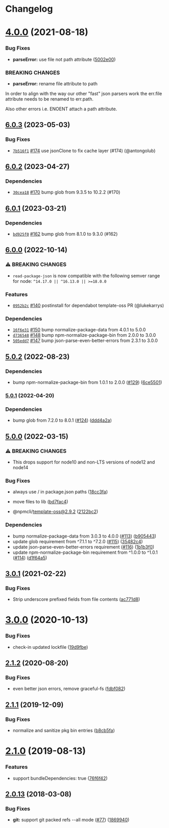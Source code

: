 # Changelog

# [4.0.0](https://github.com/npm/read-package-json/compare/v3.0.1...v4.0.0) (2021-08-18)


### Bug Fixes

* **parseError:** use file not path attribute ([5002e00](https://github.com/npm/read-package-json/commit/5002e00))


### BREAKING CHANGES

* **parseError:** rename file attribute to path

In order to align with the way our other "fast" json parsers work the
err.file attribute needs to be renamed to err.path.

Also other errors i.e. ENOENT attach a path attribute.



<a name="3.0.1"></a>
## [6.0.3](https://github.com/npm/read-package-json/compare/v6.0.2...v6.0.3) (2023-05-03)

### Bug Fixes

* [`7b516f1`](https://github.com/npm/read-package-json/commit/7b516f18dd84055f330a44a596bc7fc68c6f2c31) [#174](https://github.com/npm/read-package-json/pull/174) use jsonClone to fix cache layer (#174) (@antongolub)

## [6.0.2](https://github.com/npm/read-package-json/compare/v6.0.1...v6.0.2) (2023-04-27)

### Dependencies

* [`30cea18`](https://github.com/npm/read-package-json/commit/30cea18041ae857d27e720fda576c2d43a535fe3) [#170](https://github.com/npm/read-package-json/pull/170) bump glob from 9.3.5 to 10.2.2 (#170)

## [6.0.1](https://github.com/npm/read-package-json/compare/v6.0.0...v6.0.1) (2023-03-21)

### Dependencies

* [`bd925f0`](https://github.com/npm/read-package-json/commit/bd925f0abd1a30688de37f45d1612c5e8053b88f) [#162](https://github.com/npm/read-package-json/pull/162) bump glob from 8.1.0 to 9.3.0 (#162)

## [6.0.0](https://github.com/npm/read-package-json/compare/v5.0.2...v6.0.0) (2022-10-14)

### ⚠️ BREAKING CHANGES

* `read-package-json` is now compatible with the following semver range for node: `^14.17.0 || ^16.13.0 || >=18.0.0`

### Features

* [`0952b2c`](https://github.com/npm/read-package-json/commit/0952b2c6ba94bc1caaca68cc88aba95c0c22a99b) [#140](https://github.com/npm/read-package-json/pull/140) postinstall for dependabot template-oss PR (@lukekarrys)

### Dependencies

* [`16f6e31`](https://github.com/npm/read-package-json/commit/16f6e3181240bfa9a748df795483d80ddeb0d15d) [#150](https://github.com/npm/read-package-json/pull/150) bump normalize-package-data from 4.0.1 to 5.0.0
* [`d736548`](https://github.com/npm/read-package-json/commit/d7365487d46c5bcf0e0a33a4bd7edaf8175a7658) [#148](https://github.com/npm/read-package-json/pull/148) bump npm-normalize-package-bin from 2.0.0 to 3.0.0
* [`505edd7`](https://github.com/npm/read-package-json/commit/505edd7703f9eb75e05656e5e2f1c0b34b669378) [#147](https://github.com/npm/read-package-json/pull/147) bump json-parse-even-better-errors from 2.3.1 to 3.0.0

## [5.0.2](https://github.com/npm/read-package-json/compare/v5.0.1...v5.0.2) (2022-08-23)


### Dependencies

* bump npm-normalize-package-bin from 1.0.1 to 2.0.0 ([#129](https://github.com/npm/read-package-json/issues/129)) ([6ce5501](https://github.com/npm/read-package-json/commit/6ce55010e88f83a4d59097e5583e4a8715260a63))

### [5.0.1](https://github.com/npm/read-package-json/compare/v5.0.0...v5.0.1) (2022-04-20)


### Dependencies

* bump glob from 7.2.0 to 8.0.1 ([#124](https://github.com/npm/read-package-json/issues/124)) ([ddd4a2a](https://github.com/npm/read-package-json/commit/ddd4a2aecb327c0884e7d6641f20255abcc464c6))

## [5.0.0](https://www.github.com/npm/read-package-json/compare/v4.1.2...v5.0.0) (2022-03-15)


### ⚠ BREAKING CHANGES

* This drops support for node10 and non-LTS versions of node12 and node14

### Bug Fixes

* always use / in package.json paths ([18cc3fa](https://www.github.com/npm/read-package-json/commit/18cc3faafae4aa39d5c5243feb5240a55da64965))
* move files to lib ([bd7fac4](https://www.github.com/npm/read-package-json/commit/bd7fac4862a6f230bc0e37b3483079cf9a49c275))


* @npmcli/template-oss@2.9.2 ([2122bc2](https://www.github.com/npm/read-package-json/commit/2122bc20231dfd0d6cee85e014e118f12192cdfc))


### Dependencies

* bump normalize-package-data from 3.0.3 to 4.0.0 ([#113](https://www.github.com/npm/read-package-json/issues/113)) ([b905443](https://www.github.com/npm/read-package-json/commit/b90544351fea84cf557572509129e84c06e8be45))
* update glob requirement from ^7.1.1 to ^7.2.0 ([#115](https://www.github.com/npm/read-package-json/issues/115)) ([35482c4](https://www.github.com/npm/read-package-json/commit/35482c48afde7d7d3fc647416acfb30a9c753b1d))
* update json-parse-even-better-errors requirement ([#116](https://www.github.com/npm/read-package-json/issues/116)) ([1b1b3f0](https://www.github.com/npm/read-package-json/commit/1b1b3f0a979d1f6cd4a46b86b21abe020d849052))
* update npm-normalize-package-bin requirement from ^1.0.0 to ^1.0.1 ([#114](https://www.github.com/npm/read-package-json/issues/114)) ([d1f64a5](https://www.github.com/npm/read-package-json/commit/d1f64a5d8250cc96df2f21200f92c5633418b33e))

## [3.0.1](https://github.com/npm/read-package-json/compare/v3.0.0...v3.0.1) (2021-02-22)


### Bug Fixes

* Strip underscore prefixed fields from file contents ([ac771d8](https://github.com/npm/read-package-json/commit/ac771d8))



<a name="3.0.0"></a>
# [3.0.0](https://github.com/npm/read-package-json/compare/v2.1.2...v3.0.0) (2020-10-13)


### Bug Fixes

* check-in updated lockfile ([19d9fbe](https://github.com/npm/read-package-json/commit/19d9fbe))



<a name="2.1.2"></a>
## [2.1.2](https://github.com/npm/read-package-json/compare/v2.1.1...v2.1.2) (2020-08-20)


### Bug Fixes

* even better json errors, remove graceful-fs ([fdbf082](https://github.com/npm/read-package-json/commit/fdbf082))



<a name="2.1.1"></a>
## [2.1.1](https://github.com/npm/read-package-json/compare/v2.1.0...v2.1.1) (2019-12-09)


### Bug Fixes

* normalize and sanitize pkg bin entries ([b8cb5fa](https://github.com/npm/read-package-json/commit/b8cb5fa))



<a name="2.1.0"></a>
# [2.1.0](https://github.com/npm/read-package-json/compare/v2.0.13...v2.1.0) (2019-08-13)


### Features

* support bundleDependencies: true ([76f6f42](https://github.com/npm/read-package-json/commit/76f6f42))



<a name="2.0.13"></a>
## [2.0.13](https://github.com/npm/read-package-json/compare/v2.0.12...v2.0.13) (2018-03-08)


### Bug Fixes

* **git:** support git packed refs --all mode ([#77](https://github.com/npm/read-package-json/issues/77)) ([1869940](https://github.com/npm/read-package-json/commit/1869940))

